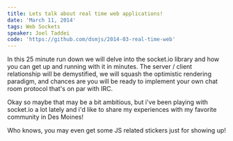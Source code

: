 ```yaml
---
title: Lets talk about real time web applications!
date: 'March 11, 2014'
tags: Web Sockets
speaker: Joel Taddei
code: 'https://github.com/dsmjs/2014-03-real-time-web'
---
```


In this 25 minute run down we will delve into the socket.io library and how you
can get up and running with it in minutes.  The server / client relationship
will be demystified, we will squash the optimistic rendering paradigm, and
chances are you will be ready to implement your own chat room protocol that's
on par with IRC.

Okay so maybe that may be a bit ambitious, but i've been playing with socket.io
a lot lately and i'd like to share my experiences with my favorite community in
Des Moines!

Who knows, you may even get some JS related stickers just for showing up!
